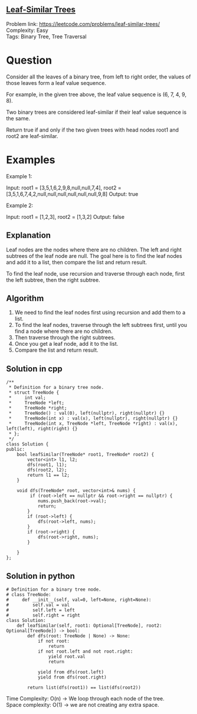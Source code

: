 ## [Leaf-Similar Trees](https://leetcode.com/problems/leaf-similar-trees)

Problem link: https://leetcode.com/problems/leaf-similar-trees/ <br>
Complexity: Easy <br>
Tags: Binary Tree, Tree Traversal <br>


# Question

Consider all the leaves of a binary tree, from left to right order, the values of those leaves form a leaf value sequence.

For example, in the given tree above, the leaf value sequence is (6, 7, 4, 9, 8).

Two binary trees are considered leaf-similar if their leaf value sequence is the same.

Return true if and only if the two given trees with head nodes root1 and root2 are leaf-similar.


# Examples

Example 1:

Input: root1 = [3,5,1,6,2,9,8,null,null,7,4], root2 = [3,5,1,6,7,4,2,null,null,null,null,null,null,9,8]
Output: true

Example 2:

Input: root1 = [1,2,3], root2 = [1,3,2]
Output: false

## Explanation

Leaf nodes are the nodes where there are no children. The left and right subtrees of the leaf node are null.
The goal here is to find the leaf nodes and add it to a list, then compare the list and return result. 

To find the leaf node, use recursion and traverse through each node, first the left subtree, then the right subtree.

## Algorithm

1. We need to find the leaf nodes first using recursion and add them to a list.  
2. To find the leaf nodes, traverse through the left subtrees first, until you find a node where there are no children.
3. Then traverse through the right subtrees.
4. Once you get a leaf node, add it to the list. 
5. Compare the list and return result. 


## Solution in cpp

```
/**
 * Definition for a binary tree node.
 * struct TreeNode {
 *     int val;
 *     TreeNode *left;
 *     TreeNode *right;
 *     TreeNode() : val(0), left(nullptr), right(nullptr) {}
 *     TreeNode(int x) : val(x), left(nullptr), right(nullptr) {}
 *     TreeNode(int x, TreeNode *left, TreeNode *right) : val(x), left(left), right(right) {}
 * };
 */
class Solution {
public:
    bool leafSimilar(TreeNode* root1, TreeNode* root2) {
        vector<int> l1, l2;
        dfs(root1, l1);
        dfs(root2, l2);
        return l1 == l2;
    }

    void dfs(TreeNode* root, vector<int>& nums) {
         if (root->left == nullptr && root->right == nullptr) {
            nums.push_back(root->val);
            return;
        }
        if (root->left) {
            dfs(root->left, nums);
        }
        if (root->right) {
            dfs(root->right, nums);
        }
        
    }
};

```
## Solution in python 

```
# Definition for a binary tree node.
# class TreeNode:
#     def __init__(self, val=0, left=None, right=None):
#         self.val = val
#         self.left = left
#         self.right = right
class Solution:
    def leafSimilar(self, root1: Optional[TreeNode], root2: Optional[TreeNode]) -> bool:
        def dfs(root: TreeNode | None) -> None:
            if not root:
                return
            if not root.left and not root.right:
                yield root.val
                return

            yield from dfs(root.left)
            yield from dfs(root.right)

        return list(dfs(root1)) == list(dfs(root2))

```

Time Complexity: O(n) -> We loop through each node of the tree. <br>
Space complexity: O(1) -> we are not creating any extra space. 	
